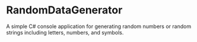 # RandomDataGenerator
A simple C# console application for generating random numbers or random strings including letters, numbers, and symbols.
